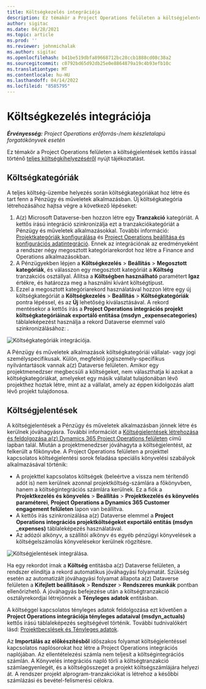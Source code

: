 ```yaml
---
title: Költségkezelés integrációja
description: Ez témakör a Project Operations felületen a költségjelentések kettős írással történő integrációjáról nyújt tájékoztatást.
author: sigitac
ms.date: 04/28/2021
ms.topic: article
ms.prod: ''
ms.reviewer: johnmichalak
ms.author: sigitac
ms.openlocfilehash: b41be519dbfa89668712bc28ccb1888cd08c38a2
ms.sourcegitcommit: c0792bd65d92db25e0e8864879a19c4b93efb10c
ms.translationtype: MT
ms.contentlocale: hu-HU
ms.lasthandoff: 04/14/2022
ms.locfileid: "8585795"
---
```

# <a name="expense-management-integration"></a>Költségkezelés integrációja

_**Érvényesség:** Project Operations erőforrás-/nem készletalapú forgatókönyvek esetén_

Ez témakör a Project Operations felületen a költségjelentések kettős írással történő [teljes költségkihelyezéséről](../expense/expense-overview.md) nyújt tájékoztatást.

## <a name="expense-categories"></a>Költségkategóriák

A teljes költség-üzembe helyezés során költségkategóriákat hoz létre és tart fenn a Pénzügy és műveletek alkalmazásban. Új költségkategória létrehozásához hajtsa végre a következő lépéseket:

1. A(z) Microsoft Dataverse-ben hozzon létre egy **Tranzakció** kategóriát. A kettős írású integráció szinkronizálja ezt a tranzakciókategóriát a Pénzügy és műveletek alkalmazásokkal. További információ: [Projektkategóriák konfigurálása](/dynamics365/project-operations/project-accounting/configure-project-categories) és [Project Operations beállítása és konfigurációs adatintegráció](resource-dual-write-setup-integration.md). Ennek az integrációnak az eredményeként a rendszer négy megosztott kategóriarekordot hoz létre a Finance and Operations alkalmazásokban.
2. A Pénzügyekben lépjen a **Költségkezelés** > **Beállítás** > **Megosztott kategóriák**, és válasszon egy megosztott kategóriát a **Költség** tranzakciós osztállyal. Állítsa a **Költségben használható** paramétert **Igaz** értékre, és határozza meg a használni kívánt költségtípust.
3. Ezzel a megosztott kategóriarekord használatával hozzon létre egy új költségkategóriát a **Költségkezelés** > **Beállítás** > **Költségkategóriák** pontra lépéssel, és az **Új** lehetőség kiválasztásával. A rekord mentésekor a kettős írás a **Project Operations integrációs projekt költségkategóriáinak exportáló entitása (msdyn \_expensecategories)** táblaleképezést használja a rekord Dataverse elemmel való szinkronizálásához: .

  ![Költségkategóriák integrációja.](./media/DW6ExpenseCategories.png)

A Pénzügy és műveletek alkalmazások költségkategóriái vállalat- vagy jogi személyspecifikusak. Külön, megfelelő jogiszemély-specifikus nyilvántartások vannak a(z) Dataverse felületen. Amikor egy projektmenedzser megbecsüli a költségeket, nem választhatja ki azokat a költségkategóriákat, amelyeket egy másik vállalat tulajdonában lévő projekthez hoztak létre, mint az a vállalat, amely az éppen kidolgozás alatt lévő projekt tulajdonosa. 

## <a name="expense-reports"></a>Költségjelentések

A költségjelentések a Pénzügy és műveletek alkalmazásban jönnek létre és kerülnek jóváhagyásra. További információt a [Költségjelentések létrehozása és feldolgozása a(z) Dynamics 365 Project Operations felületen](/learn/modules/create-process-expense-reports/) című lapban talál. Miután a projektmenedzser jóváhagyta a költségjelentést, az felkerült a főkönyvbe. A Project Operations felületen a projekttel kapcsolatos költségjelentési sorok feladása speciális könyvelési szabályok alkalmazásával történik:

  - A projekttel kapcsolatos költségek (beleértve a vissza nem térítendő adót is) nem kerülnek azonnal projektköltség-számlára a főkönyvben, hanem a költségintegrációs számlára kerülnek. Ez a fiók a **Projektkezelés és könyvelés** > **Beállítás** > **Projektkezelés és könyvelés paraméterei**, **Project Operations a Dynamics 365 Customer engagement felületen** lapon van beállítva.
  - A kettős írás szinkronizálása a(z) Dataverse elemmel a **Project Operations integrációs projektköltségeket exportáló entitás (msdyn \_expenses)** táblaleképezés használatával.
  - Az adózói alkönyv, a szállítói alkönyv és egyéb pénzügyi könyvelések a költségelszámolás könyvelésekor kerülnek rögzítésre.

  ![Költségjelentések integrálása.](./media/DW6ExpenseReports.png)

Ha egy rekordot írnak a **Költség** entitásba a(z) Dataverse felületen, a rendszer elindítja a rekord automatikus jóváhagyási folyamatát. Szükség esetén az automatizált jóváhagyási folyamat állapota a(z) Dataverse felületen a **Kifejlett beállítások** > **Rendszer** > **Rendszeres munkák** pontban ellenőrizhető. A jóváhagyás befejezése után a költségtranzakció osztályrekordjai létrejönnek a **Tényleges adatok** entitásban.

A költséggel kapcsolatos tényleges adatok feldolgozása ezt követően a **Project Operations integrációja tényleges adataival (msdyn\_actuals)** kettős írású táblaleképezés segítségével történik. További tudnivalókért lásd: [Projektbecslések és Tényleges adatok](resource-dual-write-estimates-actuals.md).

Az **Importálás az előkészítésből** időszakos folyamat költségjelentéssel kapcsolatos naplósorokat hoz létre a Project Operations integrációs naplójában. Az ellentételezési számla nem teljesít a költségintegrációs számlán. A Könyvelés integrációs napló törli a költségtranzakció számlaegyenlegét, és a költségösszeget a projekt költségszámlájára helyezi át. A rendszer projekt alprogram-tranzakciókat is létrehoz a későbbi számlázási és bevétel-felismerési célokra.
